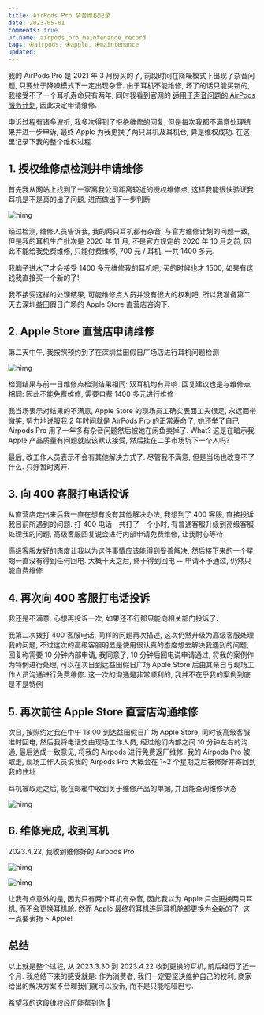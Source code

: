 ```yaml
---
title: AirPods Pro 杂音维权记录
date: 2023-05-01
comments: true
urlname: airpods_pro_maintenance_record
tags: ⦿airpods, ⦿apple, ⦿maintenance
updated:
---
```


我的 AirPods Pro 是 2021 年 3 月份买的了, 前段时间在降噪模式下出现了杂音问题, 只要处于降噪模式下一定出现杂音. 由于耳机不能维修, 坏了的话只能买新的, 我接受不了一个耳机寿命只有两年, 同时我看到官网的 [适用于声音问题的 AirPods 服务计划](https://support.apple.com/zh-cn/airpods-pro-service-program-sound-issues), 因此决定申请维修.

申诉过程有诸多波折, 我多次得到了拒绝维修的回复, 但是每次我都不满意处理结果并进一步申诉, 最终 Apple 为我更换了两只耳机及耳机仓, 算是维权成功. 在这里记录下我的整个维权过程.

<!-- more -->

## 1. 授权维修点检测并申请维修

首先我从网站上找到了一家离我公司距离较近的授权维修点, 这样我能很快验证我耳机是不是真的出了问题, 进而做出下一步判断

![himg](https://a.hanleylee.com/HKMS/2023-05-01130129.png?x-oss-process=style/WaMa)

经过检测, 维修人员告诉我, 我的两只耳机都有杂音, 与官方维修计划的问题一致, 但是我的耳机生产批次是 2020 年 11 月, 不是官方规定的 2020 年 10 月之前, 因此不能给我免费维修, 只能付费维修, 700 元 / 耳机, 一共 1400 多元.

我脑子进水了才会接受 1400 多元维修我的耳机吧, 买的时候也才 1500, 如果有这钱我直接买一个新的了!

我不接受这样的处理结果, 可能维修点人员并没有很大的权利吧, 所以我准备第二天去深圳益田假日广场的 Apple Store 直营店咨询下.

## 2. Apple Store 直营店申请维修

第二天中午, 我按照预约到了在深圳益田假日广场店进行耳机问题检测

![himg](https://a.hanleylee.com/HKMS/2023-05-01130726.png?x-oss-process=style/WaMa)

检测结果与前一日维修点检测结果相同: 双耳机均有异响. 回复建议也是与维修点相同: 因此不能免费维修, 需要自费 1400 多元进行维修

我当场表示对结果的不满意, Apple Store 的现场员工确实表面工夫很足, 永远面带微笑, 努力地说服我 2 年时间就是 AirPods Pro 的正常寿命了, 她还举了自己 Airpods Pro 用了一年多有杂音问题然后被她在闲鱼卖掉了. What? 这是在暗示我 Apple 产品质量有问题就应该默认接受, 然后挂在二手市场坑下一个人吗?

最后, 改工作人员表示不会有其他解决方式了. 尽管我不满意, 但是当场也改变不了什么. 只好暂时离开.

## 3. 向 400 客服打电话投诉

从直营店走出来后我一直在想有没有其他解决办法, 我想到了 400 客服, 直接投诉我目前所遇到的问题. 打 400 电话一共打了一个小时, 有普通客服升级到高级客服处理我的问题, 高级客服回复说会进行内部申请免费维修, 让我耐心等待

高级客服友好的态度让我以为这件事情应该能得到妥善解决, 然后接下来的一个星期一直没有得到任何回电. 大概十天之后, 终于得到回电 -- 申请不予通过, 仍然只能自费维修

## 4. 再次向 400 客服打电话投诉

我还是不满意, 心想再投诉一次, 如果还不行那只能向相关部门投诉了.

我第二次拨打 400 客服电话, 同样的问题再次描述, 这次仍然升级为高级客服处理我的问题, 不过这次的高级客服明显是使用很认真的态度想去解决我遇到的问题, 回复称需要 10 分钟内部申请, 我同意了, 10 分钟后回电说申请通过, 将我的案例作为特例进行处理, 可以在次日到达益田假日广场 Apple Store 后由其亲自与现场工作人员沟通进行免费维修. 这一次的沟通是非常顺利的, 我并不在乎我的案例到底是不是特例

## 5. 再次前往 Apple Store 直营店沟通维修

次日, 按照约定我在中午 13:00 到达益田假日广场 Apple Store, 同时该高级客服准时回电, 然后我将电话交由现场工作人员, 经过他们内部之间 10 分钟左右的沟通, 最后达成一致意见, 将我的 Airpods 进行免费返厂维修. 我的 Airpods Pro 被取走, 现场工作人员说我的 Airpods Pro 大概会在 1~2 个星期之后被修好并寄回到我的住址

耳机被取走之后, 能在邮箱中收到关于维修产品的单据, 并且能查询维修状态

![himg](https://a.hanleylee.com/HKMS/2023-05-01141134.png?x-oss-process=style/WaMa)

## 6. 维修完成, 收到耳机

2023.4.22, 我收到维修好的 Airpods Pro

![himg](https://a.hanleylee.com/HKMS/2023-05-01141423.png?x-oss-process=style/WaMa)

![himg](https://a.hanleylee.com/HKMS/2023-05-01141526.png?x-oss-process=style/WaMa)

让我有点意外的是, 因为只有两个耳机有杂音, 因此我以为 Apple 只会更换两只耳机, 而不会更换耳机舱. 然而 Apple 最终将耳机连同耳机舱都更换为全新的了, 这一点要表扬下 Apple!

## 总结

以上就是整个过程, 从 2023.3.30 到 2023.4.22 收到更换的耳机, 前后经历了近一个月. 我总结下来的感受就是: 作为消费者, 我们一定要坚决维护自己的权利, 商家给出的解决方案不合理我们就可以投诉, 而不是只能吃哑巴亏.

希望我的这段维权经历能帮到你 🤝
